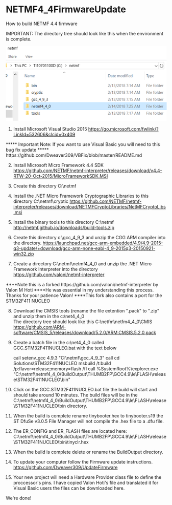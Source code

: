# NETMF4_4FirmwareUpdate
How to build NETMF 4.4 firmware

IMPORTANT: 
The directory tree should look like this when the environment is complete.

![Screenshot](https://github.com/Dweaver309/NETMF4_4FirmwareUpdate/blob/master/Dir.png)

1. Install Microsoft Visual Studio 2015
 https://go.microsoft.com/fwlink/?LinkId=532606&clcid=0x409
  <p>***** Important Note: If you want to use Visual Basic you will need to this bug fix update
  ***** https://github.com/Dweaver309/VBFix/blob/master/README.md</p>

2. Install Microsoft Micro Framework 4.4 SDK
 https://github.com/NETMF/netmf-interpreter/releases/download/v4.4-RTW-20-Oct-2015/MicroFrameworkSDK.MSI


3.  Create this directory C:\netmf

4. Install the .NET Micro Framework Cryptographic Libraries to this directory C:\netmf\cryptic
 https://github.com/NETMF/netmf-interpreter/releases/download/NETMFCryptoLibraries/NetMFCryptoLibs.msi

5. Install the binary tools to this directory C:\netmf\
  http://netmf.github.io/downloads/build-tools.zip

6. Create this directory c:\gcc_4_9_3 and unzip the CGG ARM compiler into the directory.
  https://launchpad.net/gcc-arm-embedded/4.9/4.9-2015-q3-update/+download/gcc-arm-none-eabi-4_9-2015q3-20150921-win32.zip
   
7. Create a directory C:\netmf\netmf4_4_0 and unzip the .NET Micro Framework Interpreter into the directory
  https://github.com/valoni/netmf-interpreter
  
 <p>****Note this is a forked https://github.com/valoni/netmf-interpreter by Valon M Hoti
 ****He was essential in my understanding this process. Thanks for your patience Valon!
 ****This fork also contains a port for the STM32F411 NUCLEO</p>

8. Download the CMSIS tools (rename the file extention ".pack" to ".zip" and unzip them in the c:\net4_4_0\
   The directory tree should look like this C:\netfm\netfm4_4_0\CMIS\
  https://github.com/ARM-software/CMSIS_5/releases/download/5.2.0/ARM.CMSIS.5.2.0.pack
 

9. Create a batch file in the c:\net4_4_0 called GCC.STM32F411NUCLEO.bat with the text below 
    <p>call setenv_gcc 4.9.3 "C:\netmf\gcc_4_9_3"
    call cd Solutions\STM32F411NUCLEO
    msbuild /t:build /p:flavor=release;memory=flash /fl
    call %SystemRoot%\explorer.exe "C:\netmf\netmf4_4_0\BuildOutput\THUMB2FP\GCC4.9\le\FLASH\release\STM32F411NUCLEO\bin" </p>

10. Click on the GCC.STM32F411NUCLEO.bat file the build will start and should take around 10 minutes.
 The build files will be in the C:\netmf\netmf4_4_0\BuildOutput\THUMB2FP\GCC4.9\le\FLASH\release\STM32F411NUCLEO\bin directory.

11. When the build is complete rename tinybooter.hex to tinybooter.s19 the ST DfuSe v3.0.5 File Manager will not compile the .hex file
to a .dfu file.
 
11. The ER_CONFIG and ER_FLASH files are located here: C:\netmf\netmf4_4_0\BuildOutput\THUMB2FP\GCC4.9\le\FLASH\release\STM32F411NUCLEO\bin\tinyclr.hex

12. When the build is complete delete or rename the BuildOutput directory. 

12. To update your computer follow the Firmware update instructions.
https://github.com/Dweaver309/UpdateFirmware

 13. Your new project will need a Hardware Provider class file to define the proccessor's pins.
 I have copied Valon Hoti's file and translated it for Visual Basic users the files can be downloaded here.

We're done!


